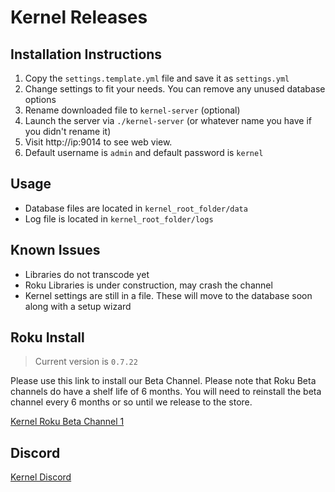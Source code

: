 # Kernel Releases

## Installation Instructions
1. Copy the `settings.template.yml` file and save it as `settings.yml`
2. Change settings to fit your needs. You can remove any unused database options
3. Rename downloaded file to `kernel-server` (optional)
4. Launch the server via `./kernel-server` (or whatever name you have if you didn't rename it)
5. Visit http://ip:9014 to see web view.
6. Default username is `admin` and default password is `kernel`

## Usage
- Database files are located in `kernel_root_folder/data`
- Log file is located in `kernel_root_folder/logs`

## Known Issues
- Libraries do not transcode yet
- Roku Libraries is under construction, may crash the channel
- Kernel settings are still in a file. These will move to the database soon along with a setup wizard

## Roku Install
> Current version is `0.7.22`

Please use this link to install our Beta Channel. Please note that Roku Beta channels do have a shelf life of 6 months. You will need to reinstall the beta channel every 6 months or so until we release to the store.

[Kernel Roku Beta Channel 1](https://my.roku.com/account/add/KERNELBETA1)

## Discord
[Kernel Discord](https://discord.gg/ydjbz6vzHD)
